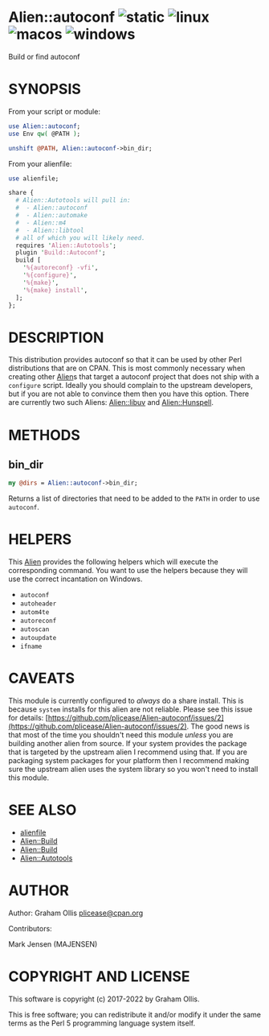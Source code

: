 # Alien::autoconf ![static](https://github.com/PerlAlien/Alien-autoconf/workflows/static/badge.svg) ![linux](https://github.com/PerlAlien/Alien-autoconf/workflows/linux/badge.svg) ![macos](https://github.com/PerlAlien/Alien-autoconf/workflows/macos/badge.svg) ![windows](https://github.com/PerlAlien/Alien-autoconf/workflows/windows/badge.svg)

Build or find autoconf

# SYNOPSIS

From your script or module:

```perl
use Alien::autoconf;
use Env qw( @PATH );

unshift @PATH, Alien::autoconf->bin_dir;
```

From your alienfile:

```perl
use alienfile;

share {
  # Alien::Autotools will pull in:
  #  - Alien::autoconf
  #  - Alien::automake
  #  - Alien::m4
  #  - Alien::libtool
  # all of which you will likely need.
  requires 'Alien::Autotools';
  plugin 'Build::Autoconf';
  build [
    '%{autoreconf} -vfi',
    '%{configure}',
    '%{make}',
    '%{make} install',
  ];
};
```

# DESCRIPTION

This distribution provides autoconf so that it can be used by other Perl distributions that are on CPAN.  This is most commonly necessary when creating
other [Alien](https://metacpan.org/pod/Alien)s that target a autoconf project that does not ship with a `configure` script.  Ideally you should complain to the upstream developers,
but if you are not able to convince them then you have this option.  There are currently two such Aliens: [Alien::libuv](https://metacpan.org/pod/Alien::libuv) and [Alien::Hunspell](https://metacpan.org/pod/Alien::Hunspell).

# METHODS

## bin\_dir

```perl
my @dirs = Alien::autoconf->bin_dir;
```

Returns a list of directories that need to be added to the `PATH` in order to use `autoconf`.

# HELPERS

This [Alien](https://metacpan.org/pod/Alien) provides the following helpers which will execute the corresponding command.  You want
to use the helpers because they will use the correct incantation on Windows.

- `autoconf`
- `autoheader`
- `autom4te`
- `autoreconf`
- `autoscan`
- `autoupdate`
- `ifname`

# CAVEATS

This module is currently configured to _always_ do a share install.  This is because `system` installs for this alien are not reliable.  Please see
this issue for details: [https://github.com/plicease/Alien-autoconf/issues/2](https://github.com/plicease/Alien-autoconf/issues/2).  The good news is that most of the time you shouldn't need this module
_unless_ you are building another alien from source.  If your system provides the package that is targeted by the upstream alien I recommend using
that.  If you are packaging system packages for your platform then I recommend making sure the upstream alien uses the system library so you won't need
to install this module.

# SEE ALSO

- [alienfile](https://metacpan.org/pod/alienfile)
- [Alien::Build](https://metacpan.org/pod/Alien::Build)
- [Alien::Build](https://metacpan.org/pod/Alien::Build)
- [Alien::Autotools](https://metacpan.org/pod/Alien::Autotools)

# AUTHOR

Author: Graham Ollis <plicease@cpan.org>

Contributors:

Mark Jensen (MAJENSEN)

# COPYRIGHT AND LICENSE

This software is copyright (c) 2017-2022 by Graham Ollis.

This is free software; you can redistribute it and/or modify it under
the same terms as the Perl 5 programming language system itself.

